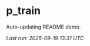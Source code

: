 # p_train

Auto-updating README demo.

<!--START_SECTION:status-->
_Last run: 2025-09-19 13:31 UTC_
<!--END_SECTION:status-->







































































































































































































































































































































































































































































































































































































































